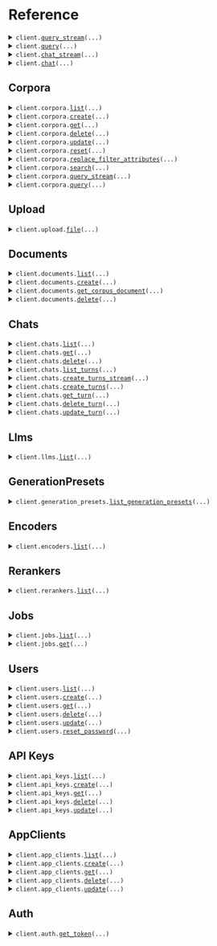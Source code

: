 # Reference
<details><summary><code>client.<a href="src/vectara/client.py">query_stream</a>(...)</code></summary>
<dl>
<dd>

#### 📝 Description

<dl>
<dd>

<dl>
<dd>

Perform a multi-purpose query to retrieve relevant information from one or more corpora and generate a response using Retrieval Augmented Generation (RAG).

- Customize your search by specifying the query text (`query`), pagination details (`offset` and `limit`), and metadata filters (`metadata_filter`) to tailor your search results. [Learn more](https://docs.vectara.com/docs/api-reference/search-apis/search#query-definition)
- Leverage advanced search capabilities like reranking (`reranker`) and opt-in Retrieval Augmented Generation (RAG) (`generation`) for enhanced query performance. Generation is opt in by setting the `generation` property. By excluding the property or by setting it to null, the response
  will not include generation. [Learn more](https://docs.vectara.com/docs/learn/grounded-generation/configure-query-summarization)
- Specify a RAG-specific LLM like Mockingbird (`mockingbird-1.0-2024-07-16`) for the `generation_preset_name`. [Learn more](https://docs.vectara.com/docs/learn/mockingbird-llm)
- Use advanced summarization options that utilize detailed summarization parameters such as `max_response_characters`, `temperature`, and `frequency_penalty` for generating precise and relevant summaries. [Learn more](https://docs.vectara.com/docs/api-reference/search-apis/search#advanced-summarization-customization-options)
- Customize citation formats in summaries using the `citations` object to include numeric, HTML, or Markdown links. [Learn more](https://docs.vectara.com/docs/api-reference/search-apis/search#citation-format-in-summary)

For more detailed information, see this [Query API guide](https://docs.vectara.com/docs/api-reference/search-apis/search).
</dd>
</dl>
</dd>
</dl>

#### 🔌 Usage

<dl>
<dd>

<dl>
<dd>

```python
from vectara import (
    CitationParameters,
    ContextConfiguration,
    CustomerSpecificReranker,
    GenerationParameters,
    KeyedSearchCorpus,
    ModelParameters,
    SearchCorporaParameters,
    Vectara,
)

client = Vectara(
    api_key="YOUR_API_KEY",
    client_id="YOUR_CLIENT_ID",
    client_secret="YOUR_CLIENT_SECRET",
)
response = client.query_stream(
    request_timeout=1,
    request_timeout_millis=1,
    query="string",
    search=SearchCorporaParameters(
        corpora=[
            KeyedSearchCorpus(
                corpus_key={"key": "value"},
                custom_dimensions={"string": 1.1},
                metadata_filter="string",
                lexical_interpolation=1.1,
                semantics="default",
            )
        ],
        offset=1,
        limit=1,
        context_configuration=ContextConfiguration(
            characters_before=1,
            characters_after=1,
            sentences_before=1,
            sentences_after=1,
            start_tag="string",
            end_tag="string",
        ),
        reranker=CustomerSpecificReranker(
            reranker_id="string",
            reranker_name="string",
        ),
    ),
    generation=GenerationParameters(
        generation_preset_name="string",
        prompt_name="string",
        max_used_search_results=1,
        prompt_template="string",
        prompt_text="string",
        max_response_characters=1,
        response_language="auto",
        model_parameters=ModelParameters(
            max_tokens=1,
            temperature=1.1,
            frequency_penalty=1.1,
            presence_penalty=1.1,
        ),
        citations=CitationParameters(
            style="none",
            url_pattern="string",
            text_pattern="string",
        ),
        enable_factual_consistency_score=True,
    ),
)
for chunk in response:
    yield chunk

```
</dd>
</dl>
</dd>
</dl>

#### ⚙️ Parameters

<dl>
<dd>

<dl>
<dd>

**query:** `str` — The search query string, which is the question the user is asking.
    
</dd>
</dl>

<dl>
<dd>

**search:** `SearchCorporaParameters` 
    
</dd>
</dl>

<dl>
<dd>

**request_timeout:** `typing.Optional[int]` — The API will make a best effort to complete the request in the specified seconds or time out.
    
</dd>
</dl>

<dl>
<dd>

**request_timeout_millis:** `typing.Optional[int]` — The API will make a best effort to complete the request in the specified milliseconds or time out.
    
</dd>
</dl>

<dl>
<dd>

**generation:** `typing.Optional[GenerationParameters]` 
    
</dd>
</dl>

<dl>
<dd>

**request_options:** `typing.Optional[RequestOptions]` — Request-specific configuration.
    
</dd>
</dl>
</dd>
</dl>


</dd>
</dl>
</details>

<details><summary><code>client.<a href="src/vectara/client.py">query</a>(...)</code></summary>
<dl>
<dd>

#### 📝 Description

<dl>
<dd>

<dl>
<dd>

Perform a multi-purpose query to retrieve relevant information from one or more corpora and generate a response using Retrieval Augmented Generation (RAG).

- Customize your search by specifying the query text (`query`), pagination details (`offset` and `limit`), and metadata filters (`metadata_filter`) to tailor your search results. [Learn more](https://docs.vectara.com/docs/api-reference/search-apis/search#query-definition)
- Leverage advanced search capabilities like reranking (`reranker`) and opt-in Retrieval Augmented Generation (RAG) (`generation`) for enhanced query performance. Generation is opt in by setting the `generation` property. By excluding the property or by setting it to null, the response
  will not include generation. [Learn more](https://docs.vectara.com/docs/learn/grounded-generation/configure-query-summarization)
- Specify a RAG-specific LLM like Mockingbird (`mockingbird-1.0-2024-07-16`) for the `generation_preset_name`. [Learn more](https://docs.vectara.com/docs/learn/mockingbird-llm)
- Use advanced summarization options that utilize detailed summarization parameters such as `max_response_characters`, `temperature`, and `frequency_penalty` for generating precise and relevant summaries. [Learn more](https://docs.vectara.com/docs/api-reference/search-apis/search#advanced-summarization-customization-options)
- Customize citation formats in summaries using the `citations` object to include numeric, HTML, or Markdown links. [Learn more](https://docs.vectara.com/docs/api-reference/search-apis/search#citation-format-in-summary)

For more detailed information, see this [Query API guide](https://docs.vectara.com/docs/api-reference/search-apis/search).
</dd>
</dl>
</dd>
</dl>

#### 🔌 Usage

<dl>
<dd>

<dl>
<dd>

```python
from vectara import SearchCorporaParameters, Vectara

client = Vectara(
    api_key="YOUR_API_KEY",
    client_id="YOUR_CLIENT_ID",
    client_secret="YOUR_CLIENT_SECRET",
)
client.query(
    query="Am I allowed to bring pets to work?",
    search=SearchCorporaParameters(),
)

```
</dd>
</dl>
</dd>
</dl>

#### ⚙️ Parameters

<dl>
<dd>

<dl>
<dd>

**query:** `str` — The search query string, which is the question the user is asking.
    
</dd>
</dl>

<dl>
<dd>

**search:** `SearchCorporaParameters` 
    
</dd>
</dl>

<dl>
<dd>

**request_timeout:** `typing.Optional[int]` — The API will make a best effort to complete the request in the specified seconds or time out.
    
</dd>
</dl>

<dl>
<dd>

**request_timeout_millis:** `typing.Optional[int]` — The API will make a best effort to complete the request in the specified milliseconds or time out.
    
</dd>
</dl>

<dl>
<dd>

**generation:** `typing.Optional[GenerationParameters]` 
    
</dd>
</dl>

<dl>
<dd>

**request_options:** `typing.Optional[RequestOptions]` — Request-specific configuration.
    
</dd>
</dl>
</dd>
</dl>


</dd>
</dl>
</details>

<details><summary><code>client.<a href="src/vectara/client.py">chat_stream</a>(...)</code></summary>
<dl>
<dd>

#### 📝 Description

<dl>
<dd>

<dl>
<dd>

Create a chat while specifying the default retrieval parameters used by the prompt.
</dd>
</dl>
</dd>
</dl>

#### 🔌 Usage

<dl>
<dd>

<dl>
<dd>

```python
from vectara import (
    ChatParameters,
    CitationParameters,
    ContextConfiguration,
    CustomerSpecificReranker,
    GenerationParameters,
    KeyedSearchCorpus,
    ModelParameters,
    SearchCorporaParameters,
    Vectara,
)

client = Vectara(
    api_key="YOUR_API_KEY",
    client_id="YOUR_CLIENT_ID",
    client_secret="YOUR_CLIENT_SECRET",
)
response = client.chat_stream(
    request_timeout=1,
    request_timeout_millis=1,
    query="string",
    search=SearchCorporaParameters(
        corpora=[
            KeyedSearchCorpus(
                corpus_key={"key": "value"},
                custom_dimensions={"string": 1.1},
                metadata_filter="string",
                lexical_interpolation=1.1,
                semantics="default",
            )
        ],
        offset=1,
        limit=1,
        context_configuration=ContextConfiguration(
            characters_before=1,
            characters_after=1,
            sentences_before=1,
            sentences_after=1,
            start_tag="string",
            end_tag="string",
        ),
        reranker=CustomerSpecificReranker(
            reranker_id="string",
            reranker_name="string",
        ),
    ),
    generation=GenerationParameters(
        generation_preset_name="string",
        prompt_name="string",
        max_used_search_results=1,
        prompt_template="string",
        prompt_text="string",
        max_response_characters=1,
        response_language="auto",
        model_parameters=ModelParameters(
            max_tokens=1,
            temperature=1.1,
            frequency_penalty=1.1,
            presence_penalty=1.1,
        ),
        citations=CitationParameters(
            style="none",
            url_pattern="string",
            text_pattern="string",
        ),
        enable_factual_consistency_score=True,
    ),
    chat=ChatParameters(
        store=True,
    ),
)
for chunk in response:
    yield chunk

```
</dd>
</dl>
</dd>
</dl>

#### ⚙️ Parameters

<dl>
<dd>

<dl>
<dd>

**query:** `str` — The chat message or question.
    
</dd>
</dl>

<dl>
<dd>

**search:** `SearchCorporaParameters` 
    
</dd>
</dl>

<dl>
<dd>

**request_timeout:** `typing.Optional[int]` — The API will make a best effort to complete the request in the specified seconds or time out.
    
</dd>
</dl>

<dl>
<dd>

**request_timeout_millis:** `typing.Optional[int]` — The API will make a best effort to complete the request in the specified milliseconds or time out.
    
</dd>
</dl>

<dl>
<dd>

**generation:** `typing.Optional[GenerationParameters]` 
    
</dd>
</dl>

<dl>
<dd>

**chat:** `typing.Optional[ChatParameters]` 
    
</dd>
</dl>

<dl>
<dd>

**request_options:** `typing.Optional[RequestOptions]` — Request-specific configuration.
    
</dd>
</dl>
</dd>
</dl>


</dd>
</dl>
</details>

<details><summary><code>client.<a href="src/vectara/client.py">chat</a>(...)</code></summary>
<dl>
<dd>

#### 📝 Description

<dl>
<dd>

<dl>
<dd>

Create a chat while specifying the default retrieval parameters used by the prompt.
</dd>
</dl>
</dd>
</dl>

#### 🔌 Usage

<dl>
<dd>

<dl>
<dd>

```python
from vectara import SearchCorporaParameters, Vectara

client = Vectara(
    api_key="YOUR_API_KEY",
    client_id="YOUR_CLIENT_ID",
    client_secret="YOUR_CLIENT_SECRET",
)
client.chat(
    query="How can I use the Vectara platform?",
    search=SearchCorporaParameters(),
)

```
</dd>
</dl>
</dd>
</dl>

#### ⚙️ Parameters

<dl>
<dd>

<dl>
<dd>

**query:** `str` — The chat message or question.
    
</dd>
</dl>

<dl>
<dd>

**search:** `SearchCorporaParameters` 
    
</dd>
</dl>

<dl>
<dd>

**request_timeout:** `typing.Optional[int]` — The API will make a best effort to complete the request in the specified seconds or time out.
    
</dd>
</dl>

<dl>
<dd>

**request_timeout_millis:** `typing.Optional[int]` — The API will make a best effort to complete the request in the specified milliseconds or time out.
    
</dd>
</dl>

<dl>
<dd>

**generation:** `typing.Optional[GenerationParameters]` 
    
</dd>
</dl>

<dl>
<dd>

**chat:** `typing.Optional[ChatParameters]` 
    
</dd>
</dl>

<dl>
<dd>

**request_options:** `typing.Optional[RequestOptions]` — Request-specific configuration.
    
</dd>
</dl>
</dd>
</dl>


</dd>
</dl>
</details>

## Corpora
<details><summary><code>client.corpora.<a href="src/vectara/corpora/client.py">list</a>(...)</code></summary>
<dl>
<dd>

#### 📝 Description

<dl>
<dd>

<dl>
<dd>

List corpora in the account. The corpus objects that are returned are less
detailed than the direct corpus retrieval operation.
</dd>
</dl>
</dd>
</dl>

#### 🔌 Usage

<dl>
<dd>

<dl>
<dd>

```python
from vectara import Vectara

client = Vectara(
    api_key="YOUR_API_KEY",
    client_id="YOUR_CLIENT_ID",
    client_secret="YOUR_CLIENT_SECRET",
)
response = client.corpora.list(
    limit=1,
)
for item in response:
    yield item
# alternatively, you can paginate page-by-page
for page in response.iter_pages():
    yield page

```
</dd>
</dl>
</dd>
</dl>

#### ⚙️ Parameters

<dl>
<dd>

<dl>
<dd>

**limit:** `typing.Optional[int]` — The maximum number of corpora to return at one time.
    
</dd>
</dl>

<dl>
<dd>

**filter:** `typing.Optional[str]` — A regular expression to filter the corpora by their name or summary.
    
</dd>
</dl>

<dl>
<dd>

**page_key:** `typing.Optional[str]` — Used to retrieve the next page of corpora after the limit has been reached.
    
</dd>
</dl>

<dl>
<dd>

**request_timeout:** `typing.Optional[int]` — The API will make a best effort to complete the request in the specified seconds or time out.
    
</dd>
</dl>

<dl>
<dd>

**request_timeout_millis:** `typing.Optional[int]` — The API will make a best effort to complete the request in the specified milliseconds or time out.
    
</dd>
</dl>

<dl>
<dd>

**request_options:** `typing.Optional[RequestOptions]` — Request-specific configuration.
    
</dd>
</dl>
</dd>
</dl>


</dd>
</dl>
</details>

<details><summary><code>client.corpora.<a href="src/vectara/corpora/client.py">create</a>(...)</code></summary>
<dl>
<dd>

#### 📝 Description

<dl>
<dd>

<dl>
<dd>

Create a corpus, which is a container to store documents and associated metadata.
</dd>
</dl>
</dd>
</dl>

#### 🔌 Usage

<dl>
<dd>

<dl>
<dd>

```python
from vectara import Vectara

client = Vectara(
    api_key="YOUR_API_KEY",
    client_id="YOUR_CLIENT_ID",
    client_secret="YOUR_CLIENT_SECRET",
)
client.corpora.create(
    key="my-corpus",
)

```
</dd>
</dl>
</dd>
</dl>

#### ⚙️ Parameters

<dl>
<dd>

<dl>
<dd>

**key:** `CorpusKey` 
    
</dd>
</dl>

<dl>
<dd>

**request_timeout:** `typing.Optional[int]` — The API will make a best effort to complete the request in the specified seconds or time out.
    
</dd>
</dl>

<dl>
<dd>

**request_timeout_millis:** `typing.Optional[int]` — The API will make a best effort to complete the request in the specified milliseconds or time out.
    
</dd>
</dl>

<dl>
<dd>

**name:** `typing.Optional[str]` — The name for the corpus. This value defaults to the key.
    
</dd>
</dl>

<dl>
<dd>

**description:** `typing.Optional[str]` — Description for the corpus.
    
</dd>
</dl>

<dl>
<dd>

**queries_are_answers:** `typing.Optional[bool]` — Queries made to this corpus are considered answers, and not questions.
    
</dd>
</dl>

<dl>
<dd>

**documents_are_questions:** `typing.Optional[bool]` — Documents inside this corpus are considered questions, and not answers.
    
</dd>
</dl>

<dl>
<dd>

**encoder_id:** `typing.Optional[str]` — *Deprecated*: Use `encoder_name` instead.

    
</dd>
</dl>

<dl>
<dd>

**encoder_name:** `typing.Optional[str]` — The encoder used by the corpus.
    
</dd>
</dl>

<dl>
<dd>

**filter_attributes:** `typing.Optional[typing.Sequence[FilterAttribute]]` 

The new filter attributes of the corpus. 
If unset then the corpus will not have filter attributes.

    
</dd>
</dl>

<dl>
<dd>

**custom_dimensions:** `typing.Optional[typing.Sequence[CorpusCustomDimension]]` 

A custom dimension is an additional numerical field attached to a document part. You
can then multiply this numerical field with a query time custom dimension of the same
name. This allows boosting (or deboosting) document parts for arbitrary reasons.
This feature is only enabled for Scale customers.

    
</dd>
</dl>

<dl>
<dd>

**request_options:** `typing.Optional[RequestOptions]` — Request-specific configuration.
    
</dd>
</dl>
</dd>
</dl>


</dd>
</dl>
</details>

<details><summary><code>client.corpora.<a href="src/vectara/corpora/client.py">get</a>(...)</code></summary>
<dl>
<dd>

#### 📝 Description

<dl>
<dd>

<dl>
<dd>

Get metadata about a corpus. This operation is not a method of searching a corpus.
</dd>
</dl>
</dd>
</dl>

#### 🔌 Usage

<dl>
<dd>

<dl>
<dd>

```python
from vectara import Vectara

client = Vectara(
    api_key="YOUR_API_KEY",
    client_id="YOUR_CLIENT_ID",
    client_secret="YOUR_CLIENT_SECRET",
)
client.corpora.get(
    corpus_key="my-corpus",
)

```
</dd>
</dl>
</dd>
</dl>

#### ⚙️ Parameters

<dl>
<dd>

<dl>
<dd>

**corpus_key:** `CorpusKey` — The unique key identifying the corpus to retrieve.
    
</dd>
</dl>

<dl>
<dd>

**request_timeout:** `typing.Optional[int]` — The API will make a best effort to complete the request in the specified seconds or time out.
    
</dd>
</dl>

<dl>
<dd>

**request_timeout_millis:** `typing.Optional[int]` — The API will make a best effort to complete the request in the specified milliseconds or time out.
    
</dd>
</dl>

<dl>
<dd>

**request_options:** `typing.Optional[RequestOptions]` — Request-specific configuration.
    
</dd>
</dl>
</dd>
</dl>


</dd>
</dl>
</details>

<details><summary><code>client.corpora.<a href="src/vectara/corpora/client.py">delete</a>(...)</code></summary>
<dl>
<dd>

#### 📝 Description

<dl>
<dd>

<dl>
<dd>

Delete a corpus and all the data that it contains.
</dd>
</dl>
</dd>
</dl>

#### 🔌 Usage

<dl>
<dd>

<dl>
<dd>

```python
from vectara import Vectara

client = Vectara(
    api_key="YOUR_API_KEY",
    client_id="YOUR_CLIENT_ID",
    client_secret="YOUR_CLIENT_SECRET",
)
client.corpora.delete(
    corpus_key="my-corpus",
)

```
</dd>
</dl>
</dd>
</dl>

#### ⚙️ Parameters

<dl>
<dd>

<dl>
<dd>

**corpus_key:** `CorpusKey` — The unique key identifying the corpus to delete
    
</dd>
</dl>

<dl>
<dd>

**request_timeout:** `typing.Optional[int]` — The API will make a best effort to complete the request in the specified seconds or time out.
    
</dd>
</dl>

<dl>
<dd>

**request_timeout_millis:** `typing.Optional[int]` — The API will make a best effort to complete the request in the specified milliseconds or time out.
    
</dd>
</dl>

<dl>
<dd>

**request_options:** `typing.Optional[RequestOptions]` — Request-specific configuration.
    
</dd>
</dl>
</dd>
</dl>


</dd>
</dl>
</details>

<details><summary><code>client.corpora.<a href="src/vectara/corpora/client.py">update</a>(...)</code></summary>
<dl>
<dd>

#### 📝 Description

<dl>
<dd>

<dl>
<dd>

Enable, disable, or update the name and description of a corpus. This lets you
manage data availability without deleting the corpus, which is useful for
maintenance and security purposes. Update the name and description of a corpus
dynamically to help keep your data aligned with changing business needs.
</dd>
</dl>
</dd>
</dl>

#### 🔌 Usage

<dl>
<dd>

<dl>
<dd>

```python
from vectara import Vectara

client = Vectara(
    api_key="YOUR_API_KEY",
    client_id="YOUR_CLIENT_ID",
    client_secret="YOUR_CLIENT_SECRET",
)
client.corpora.update(
    corpus_key="my-corpus",
)

```
</dd>
</dl>
</dd>
</dl>

#### ⚙️ Parameters

<dl>
<dd>

<dl>
<dd>

**corpus_key:** `CorpusKey` — The unique key identifying the corpus to update.
    
</dd>
</dl>

<dl>
<dd>

**request_timeout:** `typing.Optional[int]` — The API will make a best effort to complete the request in the specified seconds or time out.
    
</dd>
</dl>

<dl>
<dd>

**request_timeout_millis:** `typing.Optional[int]` — The API will make a best effort to complete the request in the specified milliseconds or time out.
    
</dd>
</dl>

<dl>
<dd>

**enabled:** `typing.Optional[bool]` — Set whether or not the corpus is enabled. If unset then the corpus will remain in the same state.
    
</dd>
</dl>

<dl>
<dd>

**name:** `typing.Optional[str]` — The name for the corpus. If unset or null then the corpus will remain in the same state.
    
</dd>
</dl>

<dl>
<dd>

**description:** `typing.Optional[str]` — Description of the corpus. If unset or null then the corpus will remain in the same state.
    
</dd>
</dl>

<dl>
<dd>

**request_options:** `typing.Optional[RequestOptions]` — Request-specific configuration.
    
</dd>
</dl>
</dd>
</dl>


</dd>
</dl>
</details>

<details><summary><code>client.corpora.<a href="src/vectara/corpora/client.py">reset</a>(...)</code></summary>
<dl>
<dd>

#### 📝 Description

<dl>
<dd>

<dl>
<dd>

Resets a corpus, which removes all documents and data from the specified corpus, while keeping the corpus itself.
</dd>
</dl>
</dd>
</dl>

#### 🔌 Usage

<dl>
<dd>

<dl>
<dd>

```python
from vectara import Vectara

client = Vectara(
    api_key="YOUR_API_KEY",
    client_id="YOUR_CLIENT_ID",
    client_secret="YOUR_CLIENT_SECRET",
)
client.corpora.reset(
    corpus_key="my-corpus",
)

```
</dd>
</dl>
</dd>
</dl>

#### ⚙️ Parameters

<dl>
<dd>

<dl>
<dd>

**corpus_key:** `CorpusKey` — The unique key identifying the corpus to reset.
    
</dd>
</dl>

<dl>
<dd>

**request_timeout:** `typing.Optional[int]` — The API will make a best effort to complete the request in the specified seconds or time out.
    
</dd>
</dl>

<dl>
<dd>

**request_timeout_millis:** `typing.Optional[int]` — The API will make a best effort to complete the request in the specified milliseconds or time out.
    
</dd>
</dl>

<dl>
<dd>

**request_options:** `typing.Optional[RequestOptions]` — Request-specific configuration.
    
</dd>
</dl>
</dd>
</dl>


</dd>
</dl>
</details>

<details><summary><code>client.corpora.<a href="src/vectara/corpora/client.py">replace_filter_attributes</a>(...)</code></summary>
<dl>
<dd>

#### 📝 Description

<dl>
<dd>

<dl>
<dd>

Replace the filter attributes of a corpus. This does not happen immediately, but
instead creates a job and will complete when that job completes. Until that
job completes, using new filter attributes will not work.

You can monitor the status of the filter change using the returned job id.
</dd>
</dl>
</dd>
</dl>

#### 🔌 Usage

<dl>
<dd>

<dl>
<dd>

```python
from vectara import FilterAttribute, Vectara

client = Vectara(
    api_key="YOUR_API_KEY",
    client_id="YOUR_CLIENT_ID",
    client_secret="YOUR_CLIENT_SECRET",
)
client.corpora.replace_filter_attributes(
    corpus_key="my-corpus",
    filter_attributes=[
        FilterAttribute(
            name="Title",
            level="document",
            type="integer",
        )
    ],
)

```
</dd>
</dl>
</dd>
</dl>

#### ⚙️ Parameters

<dl>
<dd>

<dl>
<dd>

**corpus_key:** `CorpusKey` — Key of the corpus to have filters replaced.
    
</dd>
</dl>

<dl>
<dd>

**filter_attributes:** `typing.Sequence[FilterAttribute]` — The new filter attributes.
    
</dd>
</dl>

<dl>
<dd>

**request_timeout:** `typing.Optional[int]` — The API will make a best effort to complete the request in the specified seconds or time out.
    
</dd>
</dl>

<dl>
<dd>

**request_timeout_millis:** `typing.Optional[int]` — The API will make a best effort to complete the request in the specified milliseconds or time out.
    
</dd>
</dl>

<dl>
<dd>

**request_options:** `typing.Optional[RequestOptions]` — Request-specific configuration.
    
</dd>
</dl>
</dd>
</dl>


</dd>
</dl>
</details>

<details><summary><code>client.corpora.<a href="src/vectara/corpora/client.py">search</a>(...)</code></summary>
<dl>
<dd>

#### 📝 Description

<dl>
<dd>

<dl>
<dd>

Search a single corpus with a straightforward query request, specifying the corpus key and query parameters.

- Specify the unique `corpus_key` identifying the corpus to query.
- Enter the search `query` string for the corpus, which is the question you want to ask.
- Set the maximum number of results (`limit`) to return. **Default**: 10, **minimum**: 1
- Define the `offset` position from which to start in the result set.

For more detailed information, see this [Query API guide](https://docs.vectara.com/docs/api-reference/search-apis/search).
</dd>
</dl>
</dd>
</dl>

#### 🔌 Usage

<dl>
<dd>

<dl>
<dd>

```python
from vectara import Vectara

client = Vectara(
    api_key="YOUR_API_KEY",
    client_id="YOUR_CLIENT_ID",
    client_secret="YOUR_CLIENT_SECRET",
)
client.corpora.search(
    corpus_key="my-corpus",
    query="query",
)

```
</dd>
</dl>
</dd>
</dl>

#### ⚙️ Parameters

<dl>
<dd>

<dl>
<dd>

**corpus_key:** `CorpusKey` — The unique key identifying the corpus to query.
    
</dd>
</dl>

<dl>
<dd>

**query:** `str` — The search query string for the corpus, which is the question the user is asking.
    
</dd>
</dl>

<dl>
<dd>

**limit:** `typing.Optional[int]` — Maximum number of results to return.
    
</dd>
</dl>

<dl>
<dd>

**offset:** `typing.Optional[int]` — Position from which to start in the result set.
    
</dd>
</dl>

<dl>
<dd>

**request_timeout:** `typing.Optional[int]` — The API will make a best effort to complete the request in the specified seconds or time out.
    
</dd>
</dl>

<dl>
<dd>

**request_timeout_millis:** `typing.Optional[int]` — The API will make a best effort to complete the request in the specified milliseconds or time out.
    
</dd>
</dl>

<dl>
<dd>

**request_options:** `typing.Optional[RequestOptions]` — Request-specific configuration.
    
</dd>
</dl>
</dd>
</dl>


</dd>
</dl>
</details>

<details><summary><code>client.corpora.<a href="src/vectara/corpora/client.py">query_stream</a>(...)</code></summary>
<dl>
<dd>

#### 📝 Description

<dl>
<dd>

<dl>
<dd>

Query a specific corpus and find relevant results, highlight relevant snippets, and use Retrieval Augmented Generation:

- Customize your search by specifying the query text (`query`), pagination details (`offset` and `limit`), and metadata filters (`metadata_filter`) to tailor your search results. [Learn more](https://docs.vectara.com/docs/api-reference/search-apis/search#query-definition)
- Leverage advanced search capabilities like reranking (`reranker`) and Retrieval Augmented Generation (RAG) (`generation`) for enhanced query performance. Generation is opt in by setting the `generation` property. By excluding the property or by setting it to null, the response
  will not include generation. [Learn more](https://docs.vectara.com/docs/learn/grounded-generation/configure-query-summarization).
- Use hybrid search to achieve optimal results by setting different values for `lexical_interpolation` (e.g., `0.025`). [Learn more](https://docs.vectara.com/docs/learn/hybrid-search)
- Specify a RAG-specific LLM like Mockingbird (`mockingbird-1.0-2024-07-16`) for the `generation_preset_name`. [Learn more](https://docs.vectara.com/docs/learn/mockingbird-llm)
- Use advanced summarization options that utilize detailed summarization parameters such as `max_response_characters`, `temperature`, and `frequency_penalty` for generating precise and relevant summaries. [Learn more](https://docs.vectara.com/docs/api-reference/search-apis/search#advanced-summarization-options)

For more detailed information, see [Query API guide](https://docs.vectara.com/docs/api-reference/search-apis/search).
</dd>
</dl>
</dd>
</dl>

#### 🔌 Usage

<dl>
<dd>

<dl>
<dd>

```python
from vectara import (
    CitationParameters,
    ContextConfiguration,
    CustomerSpecificReranker,
    GenerationParameters,
    ModelParameters,
    Vectara,
)
from vectara.corpora import SearchCorpusParameters

client = Vectara(
    api_key="YOUR_API_KEY",
    client_id="YOUR_CLIENT_ID",
    client_secret="YOUR_CLIENT_SECRET",
)
response = client.corpora.query_stream(
    corpus_key="string",
    request_timeout=1,
    request_timeout_millis=1,
    query="string",
    search=SearchCorpusParameters(
        custom_dimensions={"string": 1.1},
        metadata_filter="string",
        lexical_interpolation=1.1,
        semantics="default",
        offset=1,
        limit=1,
        context_configuration=ContextConfiguration(
            characters_before=1,
            characters_after=1,
            sentences_before=1,
            sentences_after=1,
            start_tag="string",
            end_tag="string",
        ),
        reranker=CustomerSpecificReranker(
            reranker_id="string",
            reranker_name="string",
        ),
    ),
    generation=GenerationParameters(
        generation_preset_name="string",
        prompt_name="string",
        max_used_search_results=1,
        prompt_template="string",
        prompt_text="string",
        max_response_characters=1,
        response_language="auto",
        model_parameters=ModelParameters(
            max_tokens=1,
            temperature=1.1,
            frequency_penalty=1.1,
            presence_penalty=1.1,
        ),
        citations=CitationParameters(
            style="none",
            url_pattern="string",
            text_pattern="string",
        ),
        enable_factual_consistency_score=True,
    ),
)
for chunk in response:
    yield chunk

```
</dd>
</dl>
</dd>
</dl>

#### ⚙️ Parameters

<dl>
<dd>

<dl>
<dd>

**corpus_key:** `CorpusKey` — The unique key identifying the corpus to query.
    
</dd>
</dl>

<dl>
<dd>

**query:** `str` — The search query string, which is the question the user is asking.
    
</dd>
</dl>

<dl>
<dd>

**request_timeout:** `typing.Optional[int]` — The API will make a best effort to complete the request in the specified seconds or time out.
    
</dd>
</dl>

<dl>
<dd>

**request_timeout_millis:** `typing.Optional[int]` — The API will make a best effort to complete the request in the specified milliseconds or time out.
    
</dd>
</dl>

<dl>
<dd>

**search:** `typing.Optional[SearchCorpusParameters]` — The parameters to search one corpus.
    
</dd>
</dl>

<dl>
<dd>

**generation:** `typing.Optional[GenerationParameters]` 
    
</dd>
</dl>

<dl>
<dd>

**request_options:** `typing.Optional[RequestOptions]` — Request-specific configuration.
    
</dd>
</dl>
</dd>
</dl>


</dd>
</dl>
</details>

<details><summary><code>client.corpora.<a href="src/vectara/corpora/client.py">query</a>(...)</code></summary>
<dl>
<dd>

#### 📝 Description

<dl>
<dd>

<dl>
<dd>

Query a specific corpus and find relevant results, highlight relevant snippets, and use Retrieval Augmented Generation:

- Customize your search by specifying the query text (`query`), pagination details (`offset` and `limit`), and metadata filters (`metadata_filter`) to tailor your search results. [Learn more](https://docs.vectara.com/docs/api-reference/search-apis/search#query-definition)
- Leverage advanced search capabilities like reranking (`reranker`) and Retrieval Augmented Generation (RAG) (`generation`) for enhanced query performance. Generation is opt in by setting the `generation` property. By excluding the property or by setting it to null, the response
  will not include generation. [Learn more](https://docs.vectara.com/docs/learn/grounded-generation/configure-query-summarization).
- Use hybrid search to achieve optimal results by setting different values for `lexical_interpolation` (e.g., `0.025`). [Learn more](https://docs.vectara.com/docs/learn/hybrid-search)
- Specify a RAG-specific LLM like Mockingbird (`mockingbird-1.0-2024-07-16`) for the `generation_preset_name`. [Learn more](https://docs.vectara.com/docs/learn/mockingbird-llm)
- Use advanced summarization options that utilize detailed summarization parameters such as `max_response_characters`, `temperature`, and `frequency_penalty` for generating precise and relevant summaries. [Learn more](https://docs.vectara.com/docs/api-reference/search-apis/search#advanced-summarization-options)

For more detailed information, see [Query API guide](https://docs.vectara.com/docs/api-reference/search-apis/search).
</dd>
</dl>
</dd>
</dl>

#### 🔌 Usage

<dl>
<dd>

<dl>
<dd>

```python
from vectara import Vectara

client = Vectara(
    api_key="YOUR_API_KEY",
    client_id="YOUR_CLIENT_ID",
    client_secret="YOUR_CLIENT_SECRET",
)
client.corpora.query(
    corpus_key="my-corpus",
    query="query",
)

```
</dd>
</dl>
</dd>
</dl>

#### ⚙️ Parameters

<dl>
<dd>

<dl>
<dd>

**corpus_key:** `CorpusKey` — The unique key identifying the corpus to query.
    
</dd>
</dl>

<dl>
<dd>

**query:** `str` — The search query string, which is the question the user is asking.
    
</dd>
</dl>

<dl>
<dd>

**request_timeout:** `typing.Optional[int]` — The API will make a best effort to complete the request in the specified seconds or time out.
    
</dd>
</dl>

<dl>
<dd>

**request_timeout_millis:** `typing.Optional[int]` — The API will make a best effort to complete the request in the specified milliseconds or time out.
    
</dd>
</dl>

<dl>
<dd>

**search:** `typing.Optional[SearchCorpusParameters]` — The parameters to search one corpus.
    
</dd>
</dl>

<dl>
<dd>

**generation:** `typing.Optional[GenerationParameters]` 
    
</dd>
</dl>

<dl>
<dd>

**request_options:** `typing.Optional[RequestOptions]` — Request-specific configuration.
    
</dd>
</dl>
</dd>
</dl>


</dd>
</dl>
</details>

## Upload
<details><summary><code>client.upload.<a href="src/vectara/upload/client.py">file</a>(...)</code></summary>
<dl>
<dd>

#### 📝 Description

<dl>
<dd>

<dl>
<dd>

Upload files such as PDFs and Word Documents. Vectara will attempt to automatically extract text and any metadata.
The File Upload endpoint request expects a `multipart/form-data` request containing the following parts:

- `metadata` - (Optional) Specifies a JSON object representing any additional metadata to be associated with the extracted document. For example, `'metadata={"key": "value"};type=application/json'`
- `file` - Specifies the file that you want to upload.
- `filename` - Specified as part of the file field with the file name that you want to associate with the uploaded file. For a curl example, use the following syntax: `'file=@/path/to/file/file.pdf;filename=desired_filename.pdf'`

For more detailed information see this [File Upload API guide.](https://docs.vectara.com/docs/api-reference/indexing-apis/file-upload/file-upload)
</dd>
</dl>
</dd>
</dl>

#### 🔌 Usage

<dl>
<dd>

<dl>
<dd>

```python
from vectara import Vectara

client = Vectara(
    api_key="YOUR_API_KEY",
    client_id="YOUR_CLIENT_ID",
    client_secret="YOUR_CLIENT_SECRET",
)
client.upload.file(
    corpus_key="my-corpus",
)

```
</dd>
</dl>
</dd>
</dl>

#### ⚙️ Parameters

<dl>
<dd>

<dl>
<dd>

**corpus_key:** `CorpusKey` — The unique key identifying the corpus of which to upload the file.
    
</dd>
</dl>

<dl>
<dd>

**file:** `from __future__ import annotations

core.File` — See core.File for more documentation
    
</dd>
</dl>

<dl>
<dd>

**request_timeout:** `typing.Optional[int]` — The API will make a best effort to complete the request in the specified seconds or time out.
    
</dd>
</dl>

<dl>
<dd>

**request_timeout_millis:** `typing.Optional[int]` — The API will make a best effort to complete the request in the specified milliseconds or time out.
    
</dd>
</dl>

<dl>
<dd>

**metadata:** `typing.Optional[typing.Dict[str, typing.Optional[typing.Any]]]` — Arbitrary object that will be attached as document metadata to the extracted document.
    
</dd>
</dl>

<dl>
<dd>

**request_options:** `typing.Optional[RequestOptions]` — Request-specific configuration.
    
</dd>
</dl>
</dd>
</dl>


</dd>
</dl>
</details>

## Documents
<details><summary><code>client.documents.<a href="src/vectara/documents/client.py">list</a>(...)</code></summary>
<dl>
<dd>

#### 🔌 Usage

<dl>
<dd>

<dl>
<dd>

```python
from vectara import Vectara

client = Vectara(
    api_key="YOUR_API_KEY",
    client_id="YOUR_CLIENT_ID",
    client_secret="YOUR_CLIENT_SECRET",
)
response = client.documents.list(
    corpus_key="my-corpus",
)
for item in response:
    yield item
# alternatively, you can paginate page-by-page
for page in response.iter_pages():
    yield page

```
</dd>
</dl>
</dd>
</dl>

#### ⚙️ Parameters

<dl>
<dd>

<dl>
<dd>

**corpus_key:** `CorpusKey` — The unique key identifying the queried corpus.
    
</dd>
</dl>

<dl>
<dd>

**limit:** `typing.Optional[int]` — The maximum number of documents to return at one time.
    
</dd>
</dl>

<dl>
<dd>

**metadata_filter:** `typing.Optional[str]` 

Filter documents by metadata. Uses the same expression as a query metadata filter, but only
allows filtering on document metadata.
    
</dd>
</dl>

<dl>
<dd>

**page_key:** `typing.Optional[str]` — Used to the retrieve the next page of documents after the limit has been reached.
    
</dd>
</dl>

<dl>
<dd>

**request_timeout:** `typing.Optional[int]` — The API will make a best effort to complete the request in the specified seconds or time out.
    
</dd>
</dl>

<dl>
<dd>

**request_timeout_millis:** `typing.Optional[int]` — The API will make a best effort to complete the request in the specified milliseconds or time out.
    
</dd>
</dl>

<dl>
<dd>

**request_options:** `typing.Optional[RequestOptions]` — Request-specific configuration.
    
</dd>
</dl>
</dd>
</dl>


</dd>
</dl>
</details>

<details><summary><code>client.documents.<a href="src/vectara/documents/client.py">create</a>(...)</code></summary>
<dl>
<dd>

#### 📝 Description

<dl>
<dd>

<dl>
<dd>

Add a document to a corpus. You can add documents that are either in a typical structured format,
or in a format that explicitly specifies each document part that becomes a search result.
</dd>
</dl>
</dd>
</dl>

#### 🔌 Usage

<dl>
<dd>

<dl>
<dd>

```python
from vectara import CoreDocument, CoreDocumentPart, Vectara

client = Vectara(
    api_key="YOUR_API_KEY",
    client_id="YOUR_CLIENT_ID",
    client_secret="YOUR_CLIENT_SECRET",
)
client.documents.create(
    corpus_key="my-corpus",
    request=CoreDocument(
        id="my-doc-id",
        document_parts=[
            CoreDocumentPart(
                text="I'm a nice document part.",
            )
        ],
    ),
)

```
</dd>
</dl>
</dd>
</dl>

#### ⚙️ Parameters

<dl>
<dd>

<dl>
<dd>

**corpus_key:** `CorpusKey` — The unique key identifying the queried corpus.
    
</dd>
</dl>

<dl>
<dd>

**request:** `CreateDocumentRequest` 
    
</dd>
</dl>

<dl>
<dd>

**request_timeout:** `typing.Optional[int]` — The API will make a best effort to complete the request in the specified seconds or time out.
    
</dd>
</dl>

<dl>
<dd>

**request_timeout_millis:** `typing.Optional[int]` — The API will make a best effort to complete the request in the specified milliseconds or time out.
    
</dd>
</dl>

<dl>
<dd>

**request_options:** `typing.Optional[RequestOptions]` — Request-specific configuration.
    
</dd>
</dl>
</dd>
</dl>


</dd>
</dl>
</details>

<details><summary><code>client.documents.<a href="src/vectara/documents/client.py">get_corpus_document</a>(...)</code></summary>
<dl>
<dd>

#### 🔌 Usage

<dl>
<dd>

<dl>
<dd>

```python
from vectara import Vectara

client = Vectara(
    api_key="YOUR_API_KEY",
    client_id="YOUR_CLIENT_ID",
    client_secret="YOUR_CLIENT_SECRET",
)
client.documents.get_corpus_document(
    corpus_key="my-corpus",
    document_id="document_id",
)

```
</dd>
</dl>
</dd>
</dl>

#### ⚙️ Parameters

<dl>
<dd>

<dl>
<dd>

**corpus_key:** `CorpusKey` — The unique key identifying the corpus containing the document to retrieve.
    
</dd>
</dl>

<dl>
<dd>

**document_id:** `str` 

The Document ID of the document to retrieve.
The `document_id` must be percent encoded.
    
</dd>
</dl>

<dl>
<dd>

**request_timeout:** `typing.Optional[int]` — The API will make a best effort to complete the request in the specified seconds or time out.
    
</dd>
</dl>

<dl>
<dd>

**request_timeout_millis:** `typing.Optional[int]` — The API will make a best effort to complete the request in the specified milliseconds or time out.
    
</dd>
</dl>

<dl>
<dd>

**request_options:** `typing.Optional[RequestOptions]` — Request-specific configuration.
    
</dd>
</dl>
</dd>
</dl>


</dd>
</dl>
</details>

<details><summary><code>client.documents.<a href="src/vectara/documents/client.py">delete</a>(...)</code></summary>
<dl>
<dd>

#### 🔌 Usage

<dl>
<dd>

<dl>
<dd>

```python
from vectara import Vectara

client = Vectara(
    api_key="YOUR_API_KEY",
    client_id="YOUR_CLIENT_ID",
    client_secret="YOUR_CLIENT_SECRET",
)
client.documents.delete(
    corpus_key="my-corpus",
    document_id="document_id",
)

```
</dd>
</dl>
</dd>
</dl>

#### ⚙️ Parameters

<dl>
<dd>

<dl>
<dd>

**corpus_key:** `CorpusKey` — The unique key identifying the corpus with the document to delete.
    
</dd>
</dl>

<dl>
<dd>

**document_id:** `str` 

The Document ID of the document to delete.
The `document_id` must be percent encoded.
    
</dd>
</dl>

<dl>
<dd>

**request_timeout:** `typing.Optional[int]` — The API will make a best effort to complete the request in the specified seconds or time out.
    
</dd>
</dl>

<dl>
<dd>

**request_timeout_millis:** `typing.Optional[int]` — The API will make a best effort to complete the request in the specified milliseconds or time out.
    
</dd>
</dl>

<dl>
<dd>

**request_options:** `typing.Optional[RequestOptions]` — Request-specific configuration.
    
</dd>
</dl>
</dd>
</dl>


</dd>
</dl>
</details>

## Chats
<details><summary><code>client.chats.<a href="src/vectara/chats/client.py">list</a>(...)</code></summary>
<dl>
<dd>

#### 📝 Description

<dl>
<dd>

<dl>
<dd>

Retrieve a list of previous chats in the Vectara account.
</dd>
</dl>
</dd>
</dl>

#### 🔌 Usage

<dl>
<dd>

<dl>
<dd>

```python
from vectara import Vectara

client = Vectara(
    api_key="YOUR_API_KEY",
    client_id="YOUR_CLIENT_ID",
    client_secret="YOUR_CLIENT_SECRET",
)
response = client.chats.list()
for item in response:
    yield item
# alternatively, you can paginate page-by-page
for page in response.iter_pages():
    yield page

```
</dd>
</dl>
</dd>
</dl>

#### ⚙️ Parameters

<dl>
<dd>

<dl>
<dd>

**limit:** `typing.Optional[int]` — The maximum number of results to return in the list.
    
</dd>
</dl>

<dl>
<dd>

**page_key:** `typing.Optional[str]` — Used to the retrieve the next page of chats after the limit has been reached.
    
</dd>
</dl>

<dl>
<dd>

**request_timeout:** `typing.Optional[int]` — The API will make a best effort to complete the request in the specified seconds or time out.
    
</dd>
</dl>

<dl>
<dd>

**request_timeout_millis:** `typing.Optional[int]` — The API will make a best effort to complete the request in the specified milliseconds or time out.
    
</dd>
</dl>

<dl>
<dd>

**request_options:** `typing.Optional[RequestOptions]` — Request-specific configuration.
    
</dd>
</dl>
</dd>
</dl>


</dd>
</dl>
</details>

<details><summary><code>client.chats.<a href="src/vectara/chats/client.py">get</a>(...)</code></summary>
<dl>
<dd>

#### 📝 Description

<dl>
<dd>

<dl>
<dd>

Get a chat summary to view what started the chat, but not subsequent turns.
</dd>
</dl>
</dd>
</dl>

#### 🔌 Usage

<dl>
<dd>

<dl>
<dd>

```python
from vectara import Vectara

client = Vectara(
    api_key="YOUR_API_KEY",
    client_id="YOUR_CLIENT_ID",
    client_secret="YOUR_CLIENT_SECRET",
)
client.chats.get(
    chat_id="chat_id",
)

```
</dd>
</dl>
</dd>
</dl>

#### ⚙️ Parameters

<dl>
<dd>

<dl>
<dd>

**chat_id:** `str` — The ID of the chat.
    
</dd>
</dl>

<dl>
<dd>

**request_timeout:** `typing.Optional[int]` — The API will make a best effort to complete the request in the specified seconds or time out.
    
</dd>
</dl>

<dl>
<dd>

**request_timeout_millis:** `typing.Optional[int]` — The API will make a best effort to complete the request in the specified milliseconds or time out.
    
</dd>
</dl>

<dl>
<dd>

**request_options:** `typing.Optional[RequestOptions]` — Request-specific configuration.
    
</dd>
</dl>
</dd>
</dl>


</dd>
</dl>
</details>

<details><summary><code>client.chats.<a href="src/vectara/chats/client.py">delete</a>(...)</code></summary>
<dl>
<dd>

#### 📝 Description

<dl>
<dd>

<dl>
<dd>

Delete a chat and any turns it contains permanently.
</dd>
</dl>
</dd>
</dl>

#### 🔌 Usage

<dl>
<dd>

<dl>
<dd>

```python
from vectara import Vectara

client = Vectara(
    api_key="YOUR_API_KEY",
    client_id="YOUR_CLIENT_ID",
    client_secret="YOUR_CLIENT_SECRET",
)
client.chats.delete(
    chat_id="chat_id",
)

```
</dd>
</dl>
</dd>
</dl>

#### ⚙️ Parameters

<dl>
<dd>

<dl>
<dd>

**chat_id:** `str` — The ID of the chat.
    
</dd>
</dl>

<dl>
<dd>

**request_timeout:** `typing.Optional[int]` — The API will make a best effort to complete the request in the specified seconds or time out.
    
</dd>
</dl>

<dl>
<dd>

**request_timeout_millis:** `typing.Optional[int]` — The API will make a best effort to complete the request in the specified milliseconds or time out.
    
</dd>
</dl>

<dl>
<dd>

**request_options:** `typing.Optional[RequestOptions]` — Request-specific configuration.
    
</dd>
</dl>
</dd>
</dl>


</dd>
</dl>
</details>

<details><summary><code>client.chats.<a href="src/vectara/chats/client.py">list_turns</a>(...)</code></summary>
<dl>
<dd>

#### 📝 Description

<dl>
<dd>

<dl>
<dd>

List all turns in a chat to see all message and response pairs that make up the dialog.
</dd>
</dl>
</dd>
</dl>

#### 🔌 Usage

<dl>
<dd>

<dl>
<dd>

```python
from vectara import Vectara

client = Vectara(
    api_key="YOUR_API_KEY",
    client_id="YOUR_CLIENT_ID",
    client_secret="YOUR_CLIENT_SECRET",
)
client.chats.list_turns(
    chat_id="chat_id",
)

```
</dd>
</dl>
</dd>
</dl>

#### ⚙️ Parameters

<dl>
<dd>

<dl>
<dd>

**chat_id:** `str` — The ID of the chat.
    
</dd>
</dl>

<dl>
<dd>

**request_timeout:** `typing.Optional[int]` — The API will make a best effort to complete the request in the specified seconds or time out.
    
</dd>
</dl>

<dl>
<dd>

**request_timeout_millis:** `typing.Optional[int]` — The API will make a best effort to complete the request in the specified milliseconds or time out.
    
</dd>
</dl>

<dl>
<dd>

**request_options:** `typing.Optional[RequestOptions]` — Request-specific configuration.
    
</dd>
</dl>
</dd>
</dl>


</dd>
</dl>
</details>

<details><summary><code>client.chats.<a href="src/vectara/chats/client.py">create_turns_stream</a>(...)</code></summary>
<dl>
<dd>

#### 📝 Description

<dl>
<dd>

<dl>
<dd>

Create a new turn in the chat. Each conversation has a series of `turn` objects, which are the sequence of message and response pairs tha make up the dialog.
</dd>
</dl>
</dd>
</dl>

#### 🔌 Usage

<dl>
<dd>

<dl>
<dd>

```python
from vectara import (
    ChatParameters,
    CitationParameters,
    ContextConfiguration,
    CustomerSpecificReranker,
    GenerationParameters,
    KeyedSearchCorpus,
    ModelParameters,
    SearchCorporaParameters,
    Vectara,
)

client = Vectara(
    api_key="YOUR_API_KEY",
    client_id="YOUR_CLIENT_ID",
    client_secret="YOUR_CLIENT_SECRET",
)
response = client.chats.create_turns_stream(
    chat_id="string",
    request_timeout=1,
    request_timeout_millis=1,
    query="string",
    search=SearchCorporaParameters(
        corpora=[
            KeyedSearchCorpus(
                corpus_key={"key": "value"},
                custom_dimensions={"string": 1.1},
                metadata_filter="string",
                lexical_interpolation=1.1,
                semantics="default",
            )
        ],
        offset=1,
        limit=1,
        context_configuration=ContextConfiguration(
            characters_before=1,
            characters_after=1,
            sentences_before=1,
            sentences_after=1,
            start_tag="string",
            end_tag="string",
        ),
        reranker=CustomerSpecificReranker(
            reranker_id="string",
            reranker_name="string",
        ),
    ),
    generation=GenerationParameters(
        generation_preset_name="string",
        prompt_name="string",
        max_used_search_results=1,
        prompt_template="string",
        prompt_text="string",
        max_response_characters=1,
        response_language="auto",
        model_parameters=ModelParameters(
            max_tokens=1,
            temperature=1.1,
            frequency_penalty=1.1,
            presence_penalty=1.1,
        ),
        citations=CitationParameters(
            style="none",
            url_pattern="string",
            text_pattern="string",
        ),
        enable_factual_consistency_score=True,
    ),
    chat=ChatParameters(
        store=True,
    ),
)
for chunk in response:
    yield chunk

```
</dd>
</dl>
</dd>
</dl>

#### ⚙️ Parameters

<dl>
<dd>

<dl>
<dd>

**chat_id:** `str` — The ID of the chat.
    
</dd>
</dl>

<dl>
<dd>

**query:** `str` — The chat message or question.
    
</dd>
</dl>

<dl>
<dd>

**search:** `SearchCorporaParameters` 
    
</dd>
</dl>

<dl>
<dd>

**request_timeout:** `typing.Optional[int]` — The API will make a best effort to complete the request in the specified seconds or time out.
    
</dd>
</dl>

<dl>
<dd>

**request_timeout_millis:** `typing.Optional[int]` — The API will make a best effort to complete the request in the specified milliseconds or time out.
    
</dd>
</dl>

<dl>
<dd>

**generation:** `typing.Optional[GenerationParameters]` 
    
</dd>
</dl>

<dl>
<dd>

**chat:** `typing.Optional[ChatParameters]` 
    
</dd>
</dl>

<dl>
<dd>

**request_options:** `typing.Optional[RequestOptions]` — Request-specific configuration.
    
</dd>
</dl>
</dd>
</dl>


</dd>
</dl>
</details>

<details><summary><code>client.chats.<a href="src/vectara/chats/client.py">create_turns</a>(...)</code></summary>
<dl>
<dd>

#### 📝 Description

<dl>
<dd>

<dl>
<dd>

Create a new turn in the chat. Each conversation has a series of `turn` objects, which are the sequence of message and response pairs tha make up the dialog.
</dd>
</dl>
</dd>
</dl>

#### 🔌 Usage

<dl>
<dd>

<dl>
<dd>

```python
from vectara import SearchCorporaParameters, Vectara

client = Vectara(
    api_key="YOUR_API_KEY",
    client_id="YOUR_CLIENT_ID",
    client_secret="YOUR_CLIENT_SECRET",
)
client.chats.create_turns(
    chat_id="chat_id",
    query="How can I use the Vectara platform?",
    search=SearchCorporaParameters(),
)

```
</dd>
</dl>
</dd>
</dl>

#### ⚙️ Parameters

<dl>
<dd>

<dl>
<dd>

**chat_id:** `str` — The ID of the chat.
    
</dd>
</dl>

<dl>
<dd>

**query:** `str` — The chat message or question.
    
</dd>
</dl>

<dl>
<dd>

**search:** `SearchCorporaParameters` 
    
</dd>
</dl>

<dl>
<dd>

**request_timeout:** `typing.Optional[int]` — The API will make a best effort to complete the request in the specified seconds or time out.
    
</dd>
</dl>

<dl>
<dd>

**request_timeout_millis:** `typing.Optional[int]` — The API will make a best effort to complete the request in the specified milliseconds or time out.
    
</dd>
</dl>

<dl>
<dd>

**generation:** `typing.Optional[GenerationParameters]` 
    
</dd>
</dl>

<dl>
<dd>

**chat:** `typing.Optional[ChatParameters]` 
    
</dd>
</dl>

<dl>
<dd>

**request_options:** `typing.Optional[RequestOptions]` — Request-specific configuration.
    
</dd>
</dl>
</dd>
</dl>


</dd>
</dl>
</details>

<details><summary><code>client.chats.<a href="src/vectara/chats/client.py">get_turn</a>(...)</code></summary>
<dl>
<dd>

#### 📝 Description

<dl>
<dd>

<dl>
<dd>

Get a specific turn from a chat, which is a message and response pair from the conversation.
</dd>
</dl>
</dd>
</dl>

#### 🔌 Usage

<dl>
<dd>

<dl>
<dd>

```python
from vectara import Vectara

client = Vectara(
    api_key="YOUR_API_KEY",
    client_id="YOUR_CLIENT_ID",
    client_secret="YOUR_CLIENT_SECRET",
)
client.chats.get_turn(
    chat_id="chat_id",
    turn_id="turn_id",
)

```
</dd>
</dl>
</dd>
</dl>

#### ⚙️ Parameters

<dl>
<dd>

<dl>
<dd>

**chat_id:** `str` — The ID of the chat.
    
</dd>
</dl>

<dl>
<dd>

**turn_id:** `str` — The ID of the turn.
    
</dd>
</dl>

<dl>
<dd>

**request_timeout:** `typing.Optional[int]` — The API will make a best effort to complete the request in the specified seconds or time out.
    
</dd>
</dl>

<dl>
<dd>

**request_timeout_millis:** `typing.Optional[int]` — The API will make a best effort to complete the request in the specified milliseconds or time out.
    
</dd>
</dl>

<dl>
<dd>

**request_options:** `typing.Optional[RequestOptions]` — Request-specific configuration.
    
</dd>
</dl>
</dd>
</dl>


</dd>
</dl>
</details>

<details><summary><code>client.chats.<a href="src/vectara/chats/client.py">delete_turn</a>(...)</code></summary>
<dl>
<dd>

#### 📝 Description

<dl>
<dd>

<dl>
<dd>

Delete a turn from a chat. This will delete all subsequent turns in the chat.
</dd>
</dl>
</dd>
</dl>

#### 🔌 Usage

<dl>
<dd>

<dl>
<dd>

```python
from vectara import Vectara

client = Vectara(
    api_key="YOUR_API_KEY",
    client_id="YOUR_CLIENT_ID",
    client_secret="YOUR_CLIENT_SECRET",
)
client.chats.delete_turn(
    chat_id="chat_id",
    turn_id="turn_id",
)

```
</dd>
</dl>
</dd>
</dl>

#### ⚙️ Parameters

<dl>
<dd>

<dl>
<dd>

**chat_id:** `str` — The ID of the chat.
    
</dd>
</dl>

<dl>
<dd>

**turn_id:** `str` — The ID of the turn.
    
</dd>
</dl>

<dl>
<dd>

**request_timeout:** `typing.Optional[int]` — The API will make a best effort to complete the request in the specified seconds or time out.
    
</dd>
</dl>

<dl>
<dd>

**request_timeout_millis:** `typing.Optional[int]` — The API will make a best effort to complete the request in the specified milliseconds or time out.
    
</dd>
</dl>

<dl>
<dd>

**request_options:** `typing.Optional[RequestOptions]` — Request-specific configuration.
    
</dd>
</dl>
</dd>
</dl>


</dd>
</dl>
</details>

<details><summary><code>client.chats.<a href="src/vectara/chats/client.py">update_turn</a>(...)</code></summary>
<dl>
<dd>

#### 📝 Description

<dl>
<dd>

<dl>
<dd>

Update a turn; used to disable or enable a chat.
</dd>
</dl>
</dd>
</dl>

#### 🔌 Usage

<dl>
<dd>

<dl>
<dd>

```python
from vectara import Vectara

client = Vectara(
    api_key="YOUR_API_KEY",
    client_id="YOUR_CLIENT_ID",
    client_secret="YOUR_CLIENT_SECRET",
)
client.chats.update_turn(
    chat_id="chat_id",
    turn_id="turn_id",
)

```
</dd>
</dl>
</dd>
</dl>

#### ⚙️ Parameters

<dl>
<dd>

<dl>
<dd>

**chat_id:** `str` — The ID of the chat.
    
</dd>
</dl>

<dl>
<dd>

**turn_id:** `str` — The ID of the turn.
    
</dd>
</dl>

<dl>
<dd>

**request_timeout:** `typing.Optional[int]` — The API will make a best effort to complete the request in the specified seconds or time out.
    
</dd>
</dl>

<dl>
<dd>

**request_timeout_millis:** `typing.Optional[int]` — The API will make a best effort to complete the request in the specified milliseconds or time out.
    
</dd>
</dl>

<dl>
<dd>

**enabled:** `typing.Optional[bool]` 

Indicates whether to disable a turn. It will disable this turn and all subsequent turns.
Enabling a turn is not implemented.

    
</dd>
</dl>

<dl>
<dd>

**request_options:** `typing.Optional[RequestOptions]` — Request-specific configuration.
    
</dd>
</dl>
</dd>
</dl>


</dd>
</dl>
</details>

## Llms
<details><summary><code>client.llms.<a href="src/vectara/llms/client.py">list</a>(...)</code></summary>
<dl>
<dd>

#### 📝 Description

<dl>
<dd>

<dl>
<dd>

List LLMs that can be used with query and chat endpoints. The LLM is not directly specified in a query,
but instead a `generation_preset_name` is used. The `generation_preset_name` property in generation parameters
can be found as the `name` property on the Generations Presets retrieved from `/v2/generation_presets`.
</dd>
</dl>
</dd>
</dl>

#### 🔌 Usage

<dl>
<dd>

<dl>
<dd>

```python
from vectara import Vectara

client = Vectara(
    api_key="YOUR_API_KEY",
    client_id="YOUR_CLIENT_ID",
    client_secret="YOUR_CLIENT_SECRET",
)
response = client.llms.list()
for item in response:
    yield item
# alternatively, you can paginate page-by-page
for page in response.iter_pages():
    yield page

```
</dd>
</dl>
</dd>
</dl>

#### ⚙️ Parameters

<dl>
<dd>

<dl>
<dd>

**filter:** `typing.Optional[str]` — A regular expression to match names and descriptions of the LLMs.
    
</dd>
</dl>

<dl>
<dd>

**limit:** `typing.Optional[int]` — The maximum number of results to return in the list.
    
</dd>
</dl>

<dl>
<dd>

**page_key:** `typing.Optional[str]` 

Used to the retrieve the next page of LLMs after the limit has been reached.
This parameter is not needed for the first page of results.
    
</dd>
</dl>

<dl>
<dd>

**request_timeout:** `typing.Optional[int]` — The API will make a best effort to complete the request in the specified seconds or time out.
    
</dd>
</dl>

<dl>
<dd>

**request_timeout_millis:** `typing.Optional[int]` — The API will make a best effort to complete the request in the specified milliseconds or time out.
    
</dd>
</dl>

<dl>
<dd>

**request_options:** `typing.Optional[RequestOptions]` — Request-specific configuration.
    
</dd>
</dl>
</dd>
</dl>


</dd>
</dl>
</details>

## GenerationPresets
<details><summary><code>client.generation_presets.<a href="src/vectara/generation_presets/client.py">list_generation_presets</a>(...)</code></summary>
<dl>
<dd>

#### 📝 Description

<dl>
<dd>

<dl>
<dd>

List generation presets used for query or chat requests. Generation presets are
the build of properties used to configure generation for a request. This includes
the template that renders the prompt, and various generation settings like
`temperature`.
</dd>
</dl>
</dd>
</dl>

#### 🔌 Usage

<dl>
<dd>

<dl>
<dd>

```python
from vectara import Vectara

client = Vectara(
    api_key="YOUR_API_KEY",
    client_id="YOUR_CLIENT_ID",
    client_secret="YOUR_CLIENT_SECRET",
)
client.generation_presets.list_generation_presets()

```
</dd>
</dl>
</dd>
</dl>

#### ⚙️ Parameters

<dl>
<dd>

<dl>
<dd>

**llm_name:** `typing.Optional[str]` — Filter presets by the LLM name.
    
</dd>
</dl>

<dl>
<dd>

**limit:** `typing.Optional[int]` — The maximum number of results to return in the list.
    
</dd>
</dl>

<dl>
<dd>

**page_key:** `typing.Optional[str]` 

Used to the retrieve the next page of generation presets after the limit has been reached.
This parameter is not needed for the first page of results.
    
</dd>
</dl>

<dl>
<dd>

**request_timeout:** `typing.Optional[int]` — The API will make a best effort to complete the request in the specified seconds or time out.
    
</dd>
</dl>

<dl>
<dd>

**request_timeout_millis:** `typing.Optional[int]` — The API will make a best effort to complete the request in the specified milliseconds or time out.
    
</dd>
</dl>

<dl>
<dd>

**request_options:** `typing.Optional[RequestOptions]` — Request-specific configuration.
    
</dd>
</dl>
</dd>
</dl>


</dd>
</dl>
</details>

## Encoders
<details><summary><code>client.encoders.<a href="src/vectara/encoders/client.py">list</a>(...)</code></summary>
<dl>
<dd>

#### 📝 Description

<dl>
<dd>

<dl>
<dd>

Encoders are used to store and retrieve from a corpus.
</dd>
</dl>
</dd>
</dl>

#### 🔌 Usage

<dl>
<dd>

<dl>
<dd>

```python
from vectara import Vectara

client = Vectara(
    api_key="YOUR_API_KEY",
    client_id="YOUR_CLIENT_ID",
    client_secret="YOUR_CLIENT_SECRET",
)
response = client.encoders.list(
    filter="vectara.*",
)
for item in response:
    yield item
# alternatively, you can paginate page-by-page
for page in response.iter_pages():
    yield page

```
</dd>
</dl>
</dd>
</dl>

#### ⚙️ Parameters

<dl>
<dd>

<dl>
<dd>

**filter:** `typing.Optional[str]` — A regular expression against encoder names and descriptions.
    
</dd>
</dl>

<dl>
<dd>

**limit:** `typing.Optional[int]` — The maximum number of results to return in the list.
    
</dd>
</dl>

<dl>
<dd>

**page_key:** `typing.Optional[str]` — Used to the retrieve the next page of encoders after the limit has been reached.
    
</dd>
</dl>

<dl>
<dd>

**request_timeout:** `typing.Optional[int]` — The API will make a best effort to complete the request in the specified seconds or time out.
    
</dd>
</dl>

<dl>
<dd>

**request_timeout_millis:** `typing.Optional[int]` — The API will make a best effort to complete the request in the specified milliseconds or time out.
    
</dd>
</dl>

<dl>
<dd>

**request_options:** `typing.Optional[RequestOptions]` — Request-specific configuration.
    
</dd>
</dl>
</dd>
</dl>


</dd>
</dl>
</details>

## Rerankers
<details><summary><code>client.rerankers.<a href="src/vectara/rerankers/client.py">list</a>(...)</code></summary>
<dl>
<dd>

#### 📝 Description

<dl>
<dd>

<dl>
<dd>

Rerankers are used to improve the ranking (ordering) of search results.
</dd>
</dl>
</dd>
</dl>

#### 🔌 Usage

<dl>
<dd>

<dl>
<dd>

```python
from vectara import Vectara

client = Vectara(
    api_key="YOUR_API_KEY",
    client_id="YOUR_CLIENT_ID",
    client_secret="YOUR_CLIENT_SECRET",
)
response = client.rerankers.list(
    filter="vectara.*",
)
for item in response:
    yield item
# alternatively, you can paginate page-by-page
for page in response.iter_pages():
    yield page

```
</dd>
</dl>
</dd>
</dl>

#### ⚙️ Parameters

<dl>
<dd>

<dl>
<dd>

**filter:** `typing.Optional[str]` — A regular expression against reranker names and descriptions.
    
</dd>
</dl>

<dl>
<dd>

**limit:** `typing.Optional[int]` — The maximum number of rerankers to return in the list.
    
</dd>
</dl>

<dl>
<dd>

**page_key:** `typing.Optional[str]` — Used to the retrieve the next page of rerankers after the limit has been reached.
    
</dd>
</dl>

<dl>
<dd>

**request_timeout:** `typing.Optional[int]` — The API will make a best effort to complete the request in the specified seconds or time out.
    
</dd>
</dl>

<dl>
<dd>

**request_timeout_millis:** `typing.Optional[int]` — The API will make a best effort to complete the request in the specified milliseconds or time out.
    
</dd>
</dl>

<dl>
<dd>

**request_options:** `typing.Optional[RequestOptions]` — Request-specific configuration.
    
</dd>
</dl>
</dd>
</dl>


</dd>
</dl>
</details>

## Jobs
<details><summary><code>client.jobs.<a href="src/vectara/jobs/client.py">list</a>(...)</code></summary>
<dl>
<dd>

#### 📝 Description

<dl>
<dd>

<dl>
<dd>

List jobs for the account. Jobs are background processes like replacing the filterable metadata attributes.
</dd>
</dl>
</dd>
</dl>

#### 🔌 Usage

<dl>
<dd>

<dl>
<dd>

```python
from vectara import Vectara

client = Vectara(
    api_key="YOUR_API_KEY",
    client_id="YOUR_CLIENT_ID",
    client_secret="YOUR_CLIENT_SECRET",
)
response = client.jobs.list()
for item in response:
    yield item
# alternatively, you can paginate page-by-page
for page in response.iter_pages():
    yield page

```
</dd>
</dl>
</dd>
</dl>

#### ⚙️ Parameters

<dl>
<dd>

<dl>
<dd>

**corpus_key:** `typing.Optional[typing.Union[CorpusKey, typing.Sequence[CorpusKey]]]` — The unique key identifying the corpus with the job.
    
</dd>
</dl>

<dl>
<dd>

**after:** `typing.Optional[dt.datetime]` — Get jobs after a date time.
    
</dd>
</dl>

<dl>
<dd>

**state:** `typing.Optional[typing.Union[JobState, typing.Sequence[JobState]]]` — Indicates the states the jobs can be in.
    
</dd>
</dl>

<dl>
<dd>

**limit:** `typing.Optional[int]` — The maximum number of documents to return at one time.
    
</dd>
</dl>

<dl>
<dd>

**page_key:** `typing.Optional[str]` — Used to the retrieve the next page of documents after the limit has been reached.
    
</dd>
</dl>

<dl>
<dd>

**request_timeout:** `typing.Optional[int]` — The API will make a best effort to complete the request in the specified seconds or time out.
    
</dd>
</dl>

<dl>
<dd>

**request_timeout_millis:** `typing.Optional[int]` — The API will make a best effort to complete the request in the specified milliseconds or time out.
    
</dd>
</dl>

<dl>
<dd>

**request_options:** `typing.Optional[RequestOptions]` — Request-specific configuration.
    
</dd>
</dl>
</dd>
</dl>


</dd>
</dl>
</details>

<details><summary><code>client.jobs.<a href="src/vectara/jobs/client.py">get</a>(...)</code></summary>
<dl>
<dd>

#### 📝 Description

<dl>
<dd>

<dl>
<dd>

Get a job by a specific ID. Jobs are background processes like replacing the filterable metadata attributes.
</dd>
</dl>
</dd>
</dl>

#### 🔌 Usage

<dl>
<dd>

<dl>
<dd>

```python
from vectara import Vectara

client = Vectara(
    api_key="YOUR_API_KEY",
    client_id="YOUR_CLIENT_ID",
    client_secret="YOUR_CLIENT_SECRET",
)
client.jobs.get(
    job_id="job_id",
)

```
</dd>
</dl>
</dd>
</dl>

#### ⚙️ Parameters

<dl>
<dd>

<dl>
<dd>

**job_id:** `str` — The ID of job to get.
    
</dd>
</dl>

<dl>
<dd>

**request_timeout:** `typing.Optional[int]` — The API will make a best effort to complete the request in the specified seconds or time out.
    
</dd>
</dl>

<dl>
<dd>

**request_timeout_millis:** `typing.Optional[int]` — The API will make a best effort to complete the request in the specified milliseconds or time out.
    
</dd>
</dl>

<dl>
<dd>

**request_options:** `typing.Optional[RequestOptions]` — Request-specific configuration.
    
</dd>
</dl>
</dd>
</dl>


</dd>
</dl>
</details>

## Users
<details><summary><code>client.users.<a href="src/vectara/users/client.py">list</a>(...)</code></summary>
<dl>
<dd>

#### 📝 Description

<dl>
<dd>

<dl>
<dd>

Lists all users in the account.
</dd>
</dl>
</dd>
</dl>

#### 🔌 Usage

<dl>
<dd>

<dl>
<dd>

```python
from vectara import Vectara

client = Vectara(
    api_key="YOUR_API_KEY",
    client_id="YOUR_CLIENT_ID",
    client_secret="YOUR_CLIENT_SECRET",
)
response = client.users.list()
for item in response:
    yield item
# alternatively, you can paginate page-by-page
for page in response.iter_pages():
    yield page

```
</dd>
</dl>
</dd>
</dl>

#### ⚙️ Parameters

<dl>
<dd>

<dl>
<dd>

**limit:** `typing.Optional[int]` — The maximum number of users to return at one time.
    
</dd>
</dl>

<dl>
<dd>

**page_key:** `typing.Optional[str]` — Used to the retrieve the next page of users after the limit has been reached.
    
</dd>
</dl>

<dl>
<dd>

**request_timeout:** `typing.Optional[int]` — The API will make a best effort to complete the request in the specified seconds or time out.
    
</dd>
</dl>

<dl>
<dd>

**request_timeout_millis:** `typing.Optional[int]` — The API will make a best effort to complete the request in the specified milliseconds or time out.
    
</dd>
</dl>

<dl>
<dd>

**request_options:** `typing.Optional[RequestOptions]` — Request-specific configuration.
    
</dd>
</dl>
</dd>
</dl>


</dd>
</dl>
</details>

<details><summary><code>client.users.<a href="src/vectara/users/client.py">create</a>(...)</code></summary>
<dl>
<dd>

#### 📝 Description

<dl>
<dd>

<dl>
<dd>

Create a user for the current customer account.
</dd>
</dl>
</dd>
</dl>

#### 🔌 Usage

<dl>
<dd>

<dl>
<dd>

```python
from vectara import Vectara

client = Vectara(
    api_key="YOUR_API_KEY",
    client_id="YOUR_CLIENT_ID",
    client_secret="YOUR_CLIENT_SECRET",
)
client.users.create(
    email="email",
)

```
</dd>
</dl>
</dd>
</dl>

#### ⚙️ Parameters

<dl>
<dd>

<dl>
<dd>

**email:** `str` — The email address for the user.
    
</dd>
</dl>

<dl>
<dd>

**request_timeout:** `typing.Optional[int]` — The API will make a best effort to complete the request in the specified seconds or time out.
    
</dd>
</dl>

<dl>
<dd>

**request_timeout_millis:** `typing.Optional[int]` — The API will make a best effort to complete the request in the specified milliseconds or time out.
    
</dd>
</dl>

<dl>
<dd>

**username:** `typing.Optional[str]` — The username for the user. The value defaults to the email.
    
</dd>
</dl>

<dl>
<dd>

**description:** `typing.Optional[str]` — The description for the user.
    
</dd>
</dl>

<dl>
<dd>

**api_roles:** `typing.Optional[typing.Sequence[ApiRole]]` — The role names assigned to the user.
    
</dd>
</dl>

<dl>
<dd>

**request_options:** `typing.Optional[RequestOptions]` — Request-specific configuration.
    
</dd>
</dl>
</dd>
</dl>


</dd>
</dl>
</details>

<details><summary><code>client.users.<a href="src/vectara/users/client.py">get</a>(...)</code></summary>
<dl>
<dd>

#### 📝 Description

<dl>
<dd>

<dl>
<dd>

Get a user and view details like the email, username, and roles associated with a user.
</dd>
</dl>
</dd>
</dl>

#### 🔌 Usage

<dl>
<dd>

<dl>
<dd>

```python
from vectara import Vectara

client = Vectara(
    api_key="YOUR_API_KEY",
    client_id="YOUR_CLIENT_ID",
    client_secret="YOUR_CLIENT_SECRET",
)
client.users.get(
    username="username",
)

```
</dd>
</dl>
</dd>
</dl>

#### ⚙️ Parameters

<dl>
<dd>

<dl>
<dd>

**username:** `str` 

Specifies the User ID that to retrieve.
Note the username must be percent encoded.
    
</dd>
</dl>

<dl>
<dd>

**request_timeout:** `typing.Optional[int]` — The API will make a best effort to complete the request in the specified seconds or time out.
    
</dd>
</dl>

<dl>
<dd>

**request_timeout_millis:** `typing.Optional[int]` — The API will make a best effort to complete the request in the specified milliseconds or time out.
    
</dd>
</dl>

<dl>
<dd>

**request_options:** `typing.Optional[RequestOptions]` — Request-specific configuration.
    
</dd>
</dl>
</dd>
</dl>


</dd>
</dl>
</details>

<details><summary><code>client.users.<a href="src/vectara/users/client.py">delete</a>(...)</code></summary>
<dl>
<dd>

#### 📝 Description

<dl>
<dd>

<dl>
<dd>

Delete a user from the account.
</dd>
</dl>
</dd>
</dl>

#### 🔌 Usage

<dl>
<dd>

<dl>
<dd>

```python
from vectara import Vectara

client = Vectara(
    api_key="YOUR_API_KEY",
    client_id="YOUR_CLIENT_ID",
    client_secret="YOUR_CLIENT_SECRET",
)
client.users.delete(
    username="username",
)

```
</dd>
</dl>
</dd>
</dl>

#### ⚙️ Parameters

<dl>
<dd>

<dl>
<dd>

**username:** `str` 

Specifies the username to delete.
Note the username must be percent encoded.
    
</dd>
</dl>

<dl>
<dd>

**request_timeout:** `typing.Optional[int]` — The API will make a best effort to complete the request in the specified seconds or time out.
    
</dd>
</dl>

<dl>
<dd>

**request_timeout_millis:** `typing.Optional[int]` — The API will make a best effort to complete the request in the specified milliseconds or time out.
    
</dd>
</dl>

<dl>
<dd>

**request_options:** `typing.Optional[RequestOptions]` — Request-specific configuration.
    
</dd>
</dl>
</dd>
</dl>


</dd>
</dl>
</details>

<details><summary><code>client.users.<a href="src/vectara/users/client.py">update</a>(...)</code></summary>
<dl>
<dd>

#### 📝 Description

<dl>
<dd>

<dl>
<dd>

Update details about a user such as role names.
</dd>
</dl>
</dd>
</dl>

#### 🔌 Usage

<dl>
<dd>

<dl>
<dd>

```python
from vectara import Vectara

client = Vectara(
    api_key="YOUR_API_KEY",
    client_id="YOUR_CLIENT_ID",
    client_secret="YOUR_CLIENT_SECRET",
)
client.users.update(
    username="username",
)

```
</dd>
</dl>
</dd>
</dl>

#### ⚙️ Parameters

<dl>
<dd>

<dl>
<dd>

**username:** `str` 

Specifies the User ID to update.
Note the username must be percent encoded.
    
</dd>
</dl>

<dl>
<dd>

**request_timeout:** `typing.Optional[int]` — The API will make a best effort to complete the request in the specified seconds or time out.
    
</dd>
</dl>

<dl>
<dd>

**request_timeout_millis:** `typing.Optional[int]` — The API will make a best effort to complete the request in the specified milliseconds or time out.
    
</dd>
</dl>

<dl>
<dd>

**enabled:** `typing.Optional[bool]` — Indicates whether to disable or disable the user.
    
</dd>
</dl>

<dl>
<dd>

**api_roles:** `typing.Optional[typing.Sequence[ApiRole]]` — The new role names of the user.
    
</dd>
</dl>

<dl>
<dd>

**request_options:** `typing.Optional[RequestOptions]` — Request-specific configuration.
    
</dd>
</dl>
</dd>
</dl>


</dd>
</dl>
</details>

<details><summary><code>client.users.<a href="src/vectara/users/client.py">reset_password</a>(...)</code></summary>
<dl>
<dd>

#### 📝 Description

<dl>
<dd>

<dl>
<dd>

Reset the password for a user.
</dd>
</dl>
</dd>
</dl>

#### 🔌 Usage

<dl>
<dd>

<dl>
<dd>

```python
from vectara import Vectara

client = Vectara(
    api_key="YOUR_API_KEY",
    client_id="YOUR_CLIENT_ID",
    client_secret="YOUR_CLIENT_SECRET",
)
client.users.reset_password(
    username="username",
)

```
</dd>
</dl>
</dd>
</dl>

#### ⚙️ Parameters

<dl>
<dd>

<dl>
<dd>

**username:** `str` 

Specifies the username to update.
Note the username must be percent encoded and URI safe.
    
</dd>
</dl>

<dl>
<dd>

**request_timeout:** `typing.Optional[int]` — The API will make a best effort to complete the request in the specified seconds or time out.
    
</dd>
</dl>

<dl>
<dd>

**request_timeout_millis:** `typing.Optional[int]` — The API will make a best effort to complete the request in the specified milliseconds or time out.
    
</dd>
</dl>

<dl>
<dd>

**request_options:** `typing.Optional[RequestOptions]` — Request-specific configuration.
    
</dd>
</dl>
</dd>
</dl>


</dd>
</dl>
</details>

## API Keys
<details><summary><code>client.api_keys.<a href="src/vectara/api_keys/client.py">list</a>(...)</code></summary>
<dl>
<dd>

#### 🔌 Usage

<dl>
<dd>

<dl>
<dd>

```python
from vectara import Vectara

client = Vectara(
    api_key="YOUR_API_KEY",
    client_id="YOUR_CLIENT_ID",
    client_secret="YOUR_CLIENT_SECRET",
)
response = client.api_keys.list()
for item in response:
    yield item
# alternatively, you can paginate page-by-page
for page in response.iter_pages():
    yield page

```
</dd>
</dl>
</dd>
</dl>

#### ⚙️ Parameters

<dl>
<dd>

<dl>
<dd>

**limit:** `typing.Optional[int]` — Max number of API keys to return at one time.
    
</dd>
</dl>

<dl>
<dd>

**page_key:** `typing.Optional[str]` — Used to the retrieve the next page of API keys after the limit has been reached.
    
</dd>
</dl>

<dl>
<dd>

**request_timeout:** `typing.Optional[int]` — The API will make a best effort to complete the request in the specified seconds or time out.
    
</dd>
</dl>

<dl>
<dd>

**request_timeout_millis:** `typing.Optional[int]` — The API will make a best effort to complete the request in the specified milliseconds or time out.
    
</dd>
</dl>

<dl>
<dd>

**request_options:** `typing.Optional[RequestOptions]` — Request-specific configuration.
    
</dd>
</dl>
</dd>
</dl>


</dd>
</dl>
</details>

<details><summary><code>client.api_keys.<a href="src/vectara/api_keys/client.py">create</a>(...)</code></summary>
<dl>
<dd>

#### 📝 Description

<dl>
<dd>

<dl>
<dd>

An API key is to authenticate when calling Vectara APIs.
</dd>
</dl>
</dd>
</dl>

#### 🔌 Usage

<dl>
<dd>

<dl>
<dd>

```python
from vectara import Vectara

client = Vectara(
    api_key="YOUR_API_KEY",
    client_id="YOUR_CLIENT_ID",
    client_secret="YOUR_CLIENT_SECRET",
)
client.api_keys.create(
    name="name",
    api_key_role="serving",
)

```
</dd>
</dl>
</dd>
</dl>

#### ⚙️ Parameters

<dl>
<dd>

<dl>
<dd>

**name:** `str` — The human-readable name of the API key.
    
</dd>
</dl>

<dl>
<dd>

**api_key_role:** `ApiKeyRole` 
    
</dd>
</dl>

<dl>
<dd>

**request_timeout:** `typing.Optional[int]` — The API will make a best effort to complete the request in the specified seconds or time out.
    
</dd>
</dl>

<dl>
<dd>

**request_timeout_millis:** `typing.Optional[int]` — The API will make a best effort to complete the request in the specified milliseconds or time out.
    
</dd>
</dl>

<dl>
<dd>

**corpus_keys:** `typing.Optional[typing.Sequence[CorpusKey]]` 

Corpora this API key has roles on if it is not a Personal API key.
This property should be null or missing if this `api_key_role` is
`personal`.

    
</dd>
</dl>

<dl>
<dd>

**request_options:** `typing.Optional[RequestOptions]` — Request-specific configuration.
    
</dd>
</dl>
</dd>
</dl>


</dd>
</dl>
</details>

<details><summary><code>client.api_keys.<a href="src/vectara/api_keys/client.py">get</a>(...)</code></summary>
<dl>
<dd>

#### 🔌 Usage

<dl>
<dd>

<dl>
<dd>

```python
from vectara import Vectara

client = Vectara(
    api_key="YOUR_API_KEY",
    client_id="YOUR_CLIENT_ID",
    client_secret="YOUR_CLIENT_SECRET",
)
client.api_keys.get(
    api_key_id="api_key_id",
)

```
</dd>
</dl>
</dd>
</dl>

#### ⚙️ Parameters

<dl>
<dd>

<dl>
<dd>

**api_key_id:** `str` — The name of the API key.
    
</dd>
</dl>

<dl>
<dd>

**request_timeout:** `typing.Optional[int]` — The API will make a best effort to complete the request in the specified seconds or time out.
    
</dd>
</dl>

<dl>
<dd>

**request_timeout_millis:** `typing.Optional[int]` — The API will make a best effort to complete the request in the specified milliseconds or time out.
    
</dd>
</dl>

<dl>
<dd>

**request_options:** `typing.Optional[RequestOptions]` — Request-specific configuration.
    
</dd>
</dl>
</dd>
</dl>


</dd>
</dl>
</details>

<details><summary><code>client.api_keys.<a href="src/vectara/api_keys/client.py">delete</a>(...)</code></summary>
<dl>
<dd>

#### 📝 Description

<dl>
<dd>

<dl>
<dd>

Delete API keys to help you manage the security and lifecycle of API keys in your application.
</dd>
</dl>
</dd>
</dl>

#### 🔌 Usage

<dl>
<dd>

<dl>
<dd>

```python
from vectara import Vectara

client = Vectara(
    api_key="YOUR_API_KEY",
    client_id="YOUR_CLIENT_ID",
    client_secret="YOUR_CLIENT_SECRET",
)
client.api_keys.delete(
    api_key_id="api_key_id",
)

```
</dd>
</dl>
</dd>
</dl>

#### ⚙️ Parameters

<dl>
<dd>

<dl>
<dd>

**api_key_id:** `str` — The name of the API key.
    
</dd>
</dl>

<dl>
<dd>

**request_timeout:** `typing.Optional[int]` — The API will make a best effort to complete the request in the specified seconds or time out.
    
</dd>
</dl>

<dl>
<dd>

**request_timeout_millis:** `typing.Optional[int]` — The API will make a best effort to complete the request in the specified milliseconds or time out.
    
</dd>
</dl>

<dl>
<dd>

**request_options:** `typing.Optional[RequestOptions]` — Request-specific configuration.
    
</dd>
</dl>
</dd>
</dl>


</dd>
</dl>
</details>

<details><summary><code>client.api_keys.<a href="src/vectara/api_keys/client.py">update</a>(...)</code></summary>
<dl>
<dd>

#### 📝 Description

<dl>
<dd>

<dl>
<dd>

Update an API key such as the roles attached to the key.
</dd>
</dl>
</dd>
</dl>

#### 🔌 Usage

<dl>
<dd>

<dl>
<dd>

```python
from vectara import Vectara

client = Vectara(
    api_key="YOUR_API_KEY",
    client_id="YOUR_CLIENT_ID",
    client_secret="YOUR_CLIENT_SECRET",
)
client.api_keys.update(
    api_key_id="api_key_id",
)

```
</dd>
</dl>
</dd>
</dl>

#### ⚙️ Parameters

<dl>
<dd>

<dl>
<dd>

**api_key_id:** `str` — The name of the API key.
    
</dd>
</dl>

<dl>
<dd>

**request_timeout:** `typing.Optional[int]` — The API will make a best effort to complete the request in the specified seconds or time out.
    
</dd>
</dl>

<dl>
<dd>

**request_timeout_millis:** `typing.Optional[int]` — The API will make a best effort to complete the request in the specified milliseconds or time out.
    
</dd>
</dl>

<dl>
<dd>

**enabled:** `typing.Optional[bool]` — Indicates whether to disable or enable an API key.
    
</dd>
</dl>

<dl>
<dd>

**request_options:** `typing.Optional[RequestOptions]` — Request-specific configuration.
    
</dd>
</dl>
</dd>
</dl>


</dd>
</dl>
</details>

## AppClients
<details><summary><code>client.app_clients.<a href="src/vectara/app_clients/client.py">list</a>(...)</code></summary>
<dl>
<dd>

#### 🔌 Usage

<dl>
<dd>

<dl>
<dd>

```python
from vectara import Vectara

client = Vectara(
    api_key="YOUR_API_KEY",
    client_id="YOUR_CLIENT_ID",
    client_secret="YOUR_CLIENT_SECRET",
)
response = client.app_clients.list()
for item in response:
    yield item
# alternatively, you can paginate page-by-page
for page in response.iter_pages():
    yield page

```
</dd>
</dl>
</dd>
</dl>

#### ⚙️ Parameters

<dl>
<dd>

<dl>
<dd>

**limit:** `typing.Optional[int]` — The maximum number of App Clients to return at one time.
    
</dd>
</dl>

<dl>
<dd>

**filter:** `typing.Optional[str]` — Regular expression to filter the names of the App Clients.
    
</dd>
</dl>

<dl>
<dd>

**page_key:** `typing.Optional[str]` — Used to retrieve the next page of App Clients after the limit has been reached.
    
</dd>
</dl>

<dl>
<dd>

**request_timeout:** `typing.Optional[int]` — The API will make a best effort to complete the request in the specified seconds or time out.
    
</dd>
</dl>

<dl>
<dd>

**request_timeout_millis:** `typing.Optional[int]` — The API will make a best effort to complete the request in the specified milliseconds or time out.
    
</dd>
</dl>

<dl>
<dd>

**request_options:** `typing.Optional[RequestOptions]` — Request-specific configuration.
    
</dd>
</dl>
</dd>
</dl>


</dd>
</dl>
</details>

<details><summary><code>client.app_clients.<a href="src/vectara/app_clients/client.py">create</a>(...)</code></summary>
<dl>
<dd>

#### 📝 Description

<dl>
<dd>

<dl>
<dd>

An App Client is used for OAuth 2.0 authentication when calling Vectara APIs.
</dd>
</dl>
</dd>
</dl>

#### 🔌 Usage

<dl>
<dd>

<dl>
<dd>

```python
from vectara import Vectara

client = Vectara(
    api_key="YOUR_API_KEY",
    client_id="YOUR_CLIENT_ID",
    client_secret="YOUR_CLIENT_SECRET",
)
client.app_clients.create(
    name="name",
)

```
</dd>
</dl>
</dd>
</dl>

#### ⚙️ Parameters

<dl>
<dd>

<dl>
<dd>

**name:** `str` — Name of the client credentials.
    
</dd>
</dl>

<dl>
<dd>

**request_timeout:** `typing.Optional[int]` — The API will make a best effort to complete the request in the specified seconds or time out.
    
</dd>
</dl>

<dl>
<dd>

**request_timeout_millis:** `typing.Optional[int]` — The API will make a best effort to complete the request in the specified milliseconds or time out.
    
</dd>
</dl>

<dl>
<dd>

**description:** `typing.Optional[str]` — Description of the client credentials.
    
</dd>
</dl>

<dl>
<dd>

**api_roles:** `typing.Optional[typing.Sequence[ApiRole]]` — API roles that the client credentials will have.
    
</dd>
</dl>

<dl>
<dd>

**request_options:** `typing.Optional[RequestOptions]` — Request-specific configuration.
    
</dd>
</dl>
</dd>
</dl>


</dd>
</dl>
</details>

<details><summary><code>client.app_clients.<a href="src/vectara/app_clients/client.py">get</a>(...)</code></summary>
<dl>
<dd>

#### 🔌 Usage

<dl>
<dd>

<dl>
<dd>

```python
from vectara import Vectara

client = Vectara(
    api_key="YOUR_API_KEY",
    client_id="YOUR_CLIENT_ID",
    client_secret="YOUR_CLIENT_SECRET",
)
client.app_clients.get(
    app_client_id="app_client_id",
)

```
</dd>
</dl>
</dd>
</dl>

#### ⚙️ Parameters

<dl>
<dd>

<dl>
<dd>

**app_client_id:** `str` — The name of the App Client.
    
</dd>
</dl>

<dl>
<dd>

**request_timeout:** `typing.Optional[int]` — The API will make a best effort to complete the request in the specified seconds or time out.
    
</dd>
</dl>

<dl>
<dd>

**request_timeout_millis:** `typing.Optional[int]` — The API will make a best effort to complete the request in the specified milliseconds or time out.
    
</dd>
</dl>

<dl>
<dd>

**request_options:** `typing.Optional[RequestOptions]` — Request-specific configuration.
    
</dd>
</dl>
</dd>
</dl>


</dd>
</dl>
</details>

<details><summary><code>client.app_clients.<a href="src/vectara/app_clients/client.py">delete</a>(...)</code></summary>
<dl>
<dd>

#### 🔌 Usage

<dl>
<dd>

<dl>
<dd>

```python
from vectara import Vectara

client = Vectara(
    api_key="YOUR_API_KEY",
    client_id="YOUR_CLIENT_ID",
    client_secret="YOUR_CLIENT_SECRET",
)
client.app_clients.delete(
    app_client_id="app_client_id",
)

```
</dd>
</dl>
</dd>
</dl>

#### ⚙️ Parameters

<dl>
<dd>

<dl>
<dd>

**app_client_id:** `str` — The name of App Client.
    
</dd>
</dl>

<dl>
<dd>

**request_timeout:** `typing.Optional[int]` — The API will make a best effort to complete the request in the specified seconds or time out.
    
</dd>
</dl>

<dl>
<dd>

**request_timeout_millis:** `typing.Optional[int]` — The API will make a best effort to complete the request in the specified milliseconds or time out.
    
</dd>
</dl>

<dl>
<dd>

**request_options:** `typing.Optional[RequestOptions]` — Request-specific configuration.
    
</dd>
</dl>
</dd>
</dl>


</dd>
</dl>
</details>

<details><summary><code>client.app_clients.<a href="src/vectara/app_clients/client.py">update</a>(...)</code></summary>
<dl>
<dd>

#### 🔌 Usage

<dl>
<dd>

<dl>
<dd>

```python
from vectara import Vectara

client = Vectara(
    api_key="YOUR_API_KEY",
    client_id="YOUR_CLIENT_ID",
    client_secret="YOUR_CLIENT_SECRET",
)
client.app_clients.update(
    app_client_id="app_client_id",
)

```
</dd>
</dl>
</dd>
</dl>

#### ⚙️ Parameters

<dl>
<dd>

<dl>
<dd>

**app_client_id:** `str` — The name of App Client.
    
</dd>
</dl>

<dl>
<dd>

**request_timeout:** `typing.Optional[int]` — The API will make a best effort to complete the request in the specified seconds or time out.
    
</dd>
</dl>

<dl>
<dd>

**request_timeout_millis:** `typing.Optional[int]` — The API will make a best effort to complete the request in the specified milliseconds or time out.
    
</dd>
</dl>

<dl>
<dd>

**description:** `typing.Optional[str]` — The new App Client description.
    
</dd>
</dl>

<dl>
<dd>

**api_roles:** `typing.Optional[typing.Sequence[ApiRole]]` — The new roles attached to the App Client. These roles will replace the current roles.
    
</dd>
</dl>

<dl>
<dd>

**request_options:** `typing.Optional[RequestOptions]` — Request-specific configuration.
    
</dd>
</dl>
</dd>
</dl>


</dd>
</dl>
</details>

## Auth
<details><summary><code>client.auth.<a href="src/vectara/auth/client.py">get_token</a>(...)</code></summary>
<dl>
<dd>

#### 📝 Description

<dl>
<dd>

<dl>
<dd>

Obtain an OAuth2 access token using client credentials
</dd>
</dl>
</dd>
</dl>

#### 🔌 Usage

<dl>
<dd>

<dl>
<dd>

```python
from vectara import Vectara

client = Vectara(
    api_key="YOUR_API_KEY",
    client_id="YOUR_CLIENT_ID",
    client_secret="YOUR_CLIENT_SECRET",
)
client.auth.get_token(
    client_id="client_id",
    client_secret="client_secret",
)

```
</dd>
</dl>
</dd>
</dl>

#### ⚙️ Parameters

<dl>
<dd>

<dl>
<dd>

**client_id:** `str` — The client ID of the application
    
</dd>
</dl>

<dl>
<dd>

**client_secret:** `str` — The client secret of the application
    
</dd>
</dl>

<dl>
<dd>

**request_options:** `typing.Optional[RequestOptions]` — Request-specific configuration.
    
</dd>
</dl>
</dd>
</dl>


</dd>
</dl>
</details>

